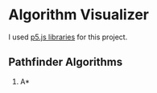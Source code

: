 # Algorithm Visualizer
I used [p5.js libraries](http://p5js.org) for this project.

## Pathfinder Algorithms
1. A*